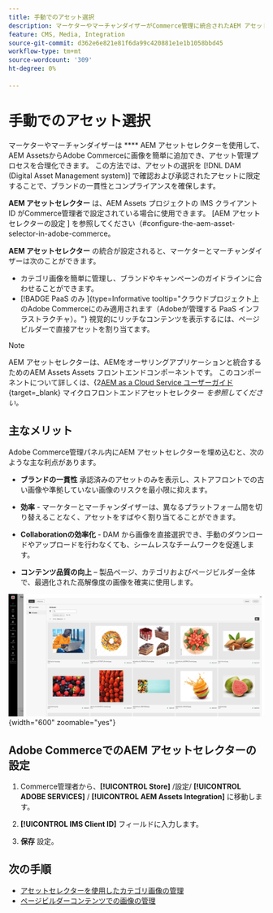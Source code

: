 ```yaml
---
title: 手動でのアセット選択
description: マーケターやマーチャンダイザーがCommerce管理に統合されたAEM アセットセレクターを使用して、AEM AssetsからAdobe Commerceに画像を簡単に追加し、アセット管理を効率化する方法を説明します。
feature: CMS, Media, Integration
source-git-commit: d362e6e821e81f6da99c420881e1e1b1058bbd45
workflow-type: tm+mt
source-wordcount: '309'
ht-degree: 0%

---
```


# 手動でのアセット選択

マーケターやマーチャンダイザーは **** AEM アセットセレクターを使用して、AEM AssetsからAdobe Commerceに画像を簡単に追加でき、アセット管理プロセスを合理化できます。 この方法では、アセットの選択を [!DNL DAM (Digital Asset Management system)] で確認および承認されたアセットに限定することで、ブランドの一貫性とコンプライアンスを確保します。

**AEM アセットセレクター** は、AEM Assets プロジェクトの IMS クライアント ID がCommerce管理者で設定されている場合に使用できます。 [AEM アセットセレクターの設定 ] を参照してください（#configure-the-aem-asset-selector-in-adobe-commerce。

**AEM アセットセレクター** の統合が設定されると、マーケターとマーチャンダイザーは次のことができます。

* カテゴリ画像を簡単に管理し、ブランドやキャンペーンのガイドラインに合わせることができます。
* [!BADGE PaaS のみ ]{type=Informative tooltip="クラウドプロジェクト上のAdobe Commerceにのみ適用されます（Adobeが管理する PaaS インフラストラクチャ）。"} 視覚的にリッチなコンテンツを表示するには、ページビルダーで直接アセットを割り当てます。

>[!NOTE]
>
> AEM アセットセレクターは、AEMをオーサリングアプリケーションと統合するためのAEM Assets Assets フロントエンドコンポーネントです。 このコンポーネントについて詳しくは、{2[AEM as a Cloud Service ユーザーガイド ](https://experienceleague.adobe.com/en/docs/experience-manager-cloud-service/content/assets/manage/asset-selector/overview-asset-selector){target=_blank} マイクロフロントエンドアセットセレクター *を参照してください。*

## 主なメリット

Adobe Commerce管理パネル内にAEM アセットセレクターを埋め込むと、次のような主な利点があります。

* **ブランドの一貫性** 承認済みのアセットのみを表示し、ストアフロントでの古い画像や準拠していない画像のリスクを最小限に抑えます。

* **効率** - マーケターとマーチャンダイザーは、異なるプラットフォーム間を切り替えることなく、アセットをすばやく割り当てることができます。

* **Collaborationの効率化** - DAM から画像を直接選択でき、手動のダウンロードやアップロードを行わなくても、シームレスなチームワークを促進します。

* **コンテンツ品質の向上** – 製品ページ、カテゴリおよびページビルダー全体で、最適化された高解像度の画像を確実に使用します。

![ アセットセレクター ](../assets/asset-selector.png){width="600" zoomable="yes"}

## Adobe CommerceでのAEM アセットセレクターの設定

1. Commerce管理者から、**[!UICONTROL Store]** /設定/ **[!UICONTROL ADOBE SERVICES]** / **[!UICONTROL AEM Assets Integration]** に移動します。

1. **[!UICONTROL IMS Client ID]** フィールドに入力します。

1. **保存** 設定。

## 次の手順

* [アセットセレクターを使用したカテゴリ画像の管理](../manage-assets.md#category-images)
* [ページビルダーコンテンツでの画像の管理](../manage-assets.md#using-aem-asset-selector-in-page-builder)
